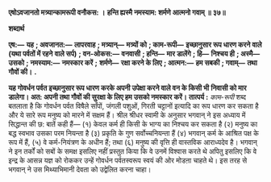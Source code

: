 **एषोऽवजानतो मत्र्यान्कामरूपी वनौकस: ।** **हन्ति ह्यस्मै नमस्याम: शर्मणे आत्मनो गवाम् ॥ ३७॥** 

**शब्दार्थ** 

**एष:—** **यह** **; अवजानत:—** **लापरवाह** **; मत्र्यान्—** **मत्र्यों को** **; काम-रूपी—** **इच्छानुसार रूप धारण करने वाले (यथा पर्वतों में रहने** **वाले सर्प)** **; वन-ओकस:—** **वनवासी** **; हन्ति—** **मार डालेंगे** **; हि—** **निश्चय ही** **; अस्मै—** **उसको** **; नमस्याम:—** **नमस्कार करें** **;** **शर्मणे—** **रक्षा करने के लिए** **; आत्मन:—** **हम सबकी** **; गवाम्—** **तथा गौवों की।** **.** 

**यह गोवर्धन पर्वत इच्छानुसार रूप धारण करके अपनी उपेक्षा करने वाले वन के किसी भी** **निवासी को मार डालेगा। अत: अपनी तथा गौवों की सुरक्षा के लिए हम उसको नमस्कार करें।** **तात्पर्य :** *काम-रूपी* शब्द बतलाता है कि गोवर्धन पर्वत विषैले साँपों, जंगली पशुओं, गिरती चट्टानों इत्यादि का रूप धारण कर सकता है और ये सारे रूप मनुष्य को मारने में सक्षम हैं। श्रील श्रीधर स्वामी के अनुसार भगवान् ने इस अध्याय में सिद्धान्त की छ: बातें कही हैं— (१) केवल कर्म ही किसी के भाग्य का निश्चय कर सकता है (२) मनुष्य का बद्ध स्वभाव उसका परम नियन्ता है (३) प्रकृति के गुण सर्वोच्चनियन्ता हैं (४) भगवान् कर्म के आश्रित पक्ष के रूप में हैं, (५) वे कर्म-नियंत्रण के अधीन हैं; तथा (६) मनुष्य की वृत्ति ही वास्तविक आराध्यदेव है। भगवान् ने इन तर्कों को सबों के समक्ष इसलिए नहीं प्रस्तुत किया कि वे उनमें विश्वास करते थे अपितु इसलिए कि वे इन्द्र के आसन्न यज्ञ को रोककर उन्हें गोवर्धन पर्वतस्वरूप स्वयं की ओर मोडऩा चाहते थे। इस तरह से भगवान् ने उस मिथ्याभिमानी देवता को उद्वेलित करना चाहा।  